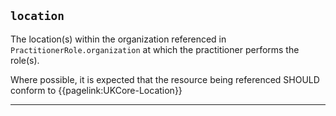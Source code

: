 ## `location`

The location(s) within the organization referenced in `PractitionerRole.organization` at which the practitioner performs the role(s).

Where possible, it is expected that the resource being referenced SHOULD conform to {{pagelink:UKCore-Location}}

---